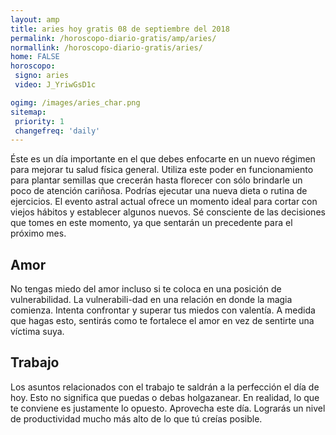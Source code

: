 ```yaml
---
layout: amp
title: aries hoy gratis 08 de septiembre del 2018 
permalink: /horoscopo-diario-gratis/amp/aries/
normallink: /horoscopo-diario-gratis/aries/
home: FALSE
horoscopo:
 signo: aries
 video: J_YriwGsD1c

ogimg: /images/aries_char.png
sitemap:
 priority: 1
 changefreq: 'daily'
---
```



Éste es un día importante en el que debes enfocarte en un nuevo régimen para mejorar tu salud física general. Utiliza este poder en funcionamiento para plantar semillas que crecerán hasta florecer con sólo brindarle un poco de atención cariñosa. Podrías ejecutar una nueva dieta o rutina de ejercicios. El evento astral actual ofrece un momento ideal para cortar con viejos hábitos y establecer algunos nuevos. Sé consciente de las decisiones que tomes en este momento, ya que sentarán un precedente para el próximo mes.

## Amor

No tengas miedo del amor incluso si te coloca en una posición de vulnerabilidad. La vulnerabili-dad en una relación en donde la magia comienza. Intenta confrontar y superar tus miedos con valentía. A medida que hagas esto, sentirás como te fortalece el amor en vez de sentirte una víctima suya.

## Trabajo

Los asuntos relacionados con el trabajo te saldrán a la perfección el día de hoy. Esto no significa que puedas o debas holgazanear. En realidad, lo que te conviene es justamente lo opuesto. Aprovecha este día. Lograrás un nivel de productividad mucho más alto de lo que tú creías posible.